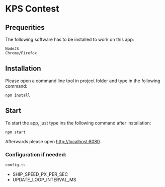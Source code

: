 # KPS Contest

## Prequerities

The following software has to be installed to work on this app:

```
NodeJS
Chrome/Firefox
```

## Installation

Please open a command line tool in project folder and type in the following command:

```
npm install
```

## Start

To start the app, just type ins the following command after installation:

```
npm start
```

Afterwards please open [http://localhost:8080](http://localhost:8080).

### Configuration if needed:
```config.ts```
* SHIP_SPEED_PX_PER_SEC
* UPDATE_LOOP_INTERVAL_MS 